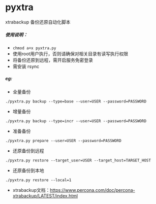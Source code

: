# pyxtra
xtrabackup 备份还原自动化脚本


##### 使用说明：
- ```chmod a+x pyxtra.py```
- 使用root用户执行，否则请确保对相关目录有读写执行权限
- 将备份还原到远程，需开启服务免密登录
- 需安装 rsync

##### eg:
- 全量备份
    
 ```./pyxtra.py backup --type=base --user=USER --password=PASSWORD```
- 增量备份

```./pyxtra.py backup --type=incr --user=USER --password=PASSWORD```
- 准备备份
    
```./pyxtra.py prepare --user=USER --password=PASSWORD```
- 还原备份到远程
    
```./pyxtra.py restore --target_user=USER --target_host=TARGET_HOST```
- 还原备份到本地
    
```./pyxtra.py restore --local=1```

- xtrabackup文档：https://www.percona.com/doc/percona-xtrabackup/LATEST/index.html